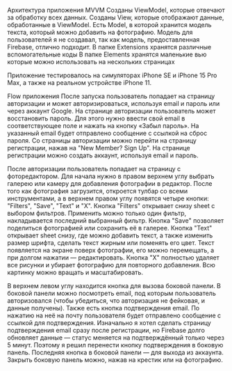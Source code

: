 Архитектура приложения MVVM
Созданы ViewModel, которые отвечают за обработку всех данных.
Созданы View, которые отображают данные, обработанные в ViewModel.
Есть Model, в которой хранится модель текста, который можно добавить на фотографию. Модель для пользователей я не создавал, так как модель, предоставленная Firebase, отлично подходит.
В папке Extensions хранятся различные вспомогательные коды 
В папке Elements хранятся маленькие вью которые можно использовать на нескольких страницах

Приложение тестировалось на симуляторах iPhone SE и iPhone 15 Pro Max, а также на реальном устройстве iPhone 11.

Flow приложения
После запуска пользователь попадает на страницу авторизации и может авторизироваться, используя email и пароль или через аккаунт Google.
На странице авторизации пользователь может восстановить пароль. Для этого нужно ввести свой email в соответствующее поле и нажать на кнопку «Забыл пароль». На указанный email будет отправлено сообщение с ссылкой на сброс пароля.
Со страницы авторизации можно перейти на страницу регистрации, нажав на "New Member? Sign Up".
На странице регистрации можно создать аккаунт, используя email и пароль.

После авторизации пользователь попадает на страницу с фоторедактором.
Для начала нужно в правом верхнем углу выбрать галерею или камеру для добавления фотографии в редактор.
После того как фотография загрузится, откроется тулбар со всеми инструментами, а в верхнем правом углу появятся четыре кнопки: "Filters", "Save", "Text" и "X".
Кнопка "Filters" открывает снизу sheet с выбором фильтров. Применить можно только один фильтр, накладывается последний выбранный фильтр.
Кнопка "Save" позволяет поделиться фотографией или сохранить её в галерее.
Кнопка "Text" открывает sheet снизу, где можно добавить текст, а также изменить размер шрифта, сделать текст жирным или поменять его цвет.
Текст появляется на экране поверх фотографии, его можно перемещать, а при долгом нажатии — редактировать.
Кнопка "X" полностью удаляет все рисунки и убирает фотографию для повторного добавления.
Всю картинку можно вращать и масштабировать.

В верхнем левом углу находится кнопка для вызова боковой панели.
В боковой панели можно посмотреть email, под которым пользователь авторизовался (чтобы убедиться, что авторизация не фейковая, и данные получены).
Также есть кнопка подтверждения email. По нажатию на неё на почту пользователя будет отправлено сообщение с ссылкой для подтверждения. Изначально я хотел сделать страницу подтверждения email сразу после регистрации, но Firebase долго обновляет данные — статус меняется на подтверждённый только через 5 минут.
Поэтому я решил перенести кнопку подтверждения в боковую панель.
Последняя кнопка в боковой панели — для выхода из аккаунта.
Закрыть боковую панель можно, нажав на крестик или на фотографию.


